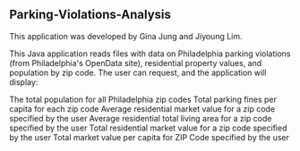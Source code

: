 
## Parking-Violations-Analysis
This application was developed by Gina Jung and Jiyoung Lim.

This Java application reads files with data on Philadelphia parking violations (from Philadelphia's OpenData site), residential property values, and population by zip code. The user can request, and the application will display:

The total population for all Philadelphia zip codes
Total parking fines per capita for each zip code
Average residential market value for a zip code specified by the user
Average residential total living area for a zip code specified by the user
Total residential market value for a zip code specified by the user
Total market value per capita for ZIP Code specified by the user


